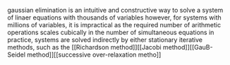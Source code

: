 gaussian elimination is an intuitive and constructive way to solve a system of linaer equations with thousands of variables
however, for systems with millions of variables, it is impractical as the required number of arithmetic operations scales cubically in the number of simultaneous equations
in practice, systems are solved indirectly by either stationary iterative methods, such as the [[Richardson method]][[Jacobi method]][[GauB-Seidel method]][[successive over-relaxation metho]]